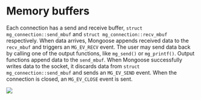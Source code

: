 # Memory buffers

Each connection has a send and receive buffer, `struct mg_connection::send_mbuf`
and `struct mg_connection::recv_mbuf` respectively. When data arrives,
Mongoose appends received data to the `recv_mbuf` and triggers an `MG_EV_RECV`
event. The user may send data back by calling one of the output functions, like
`mg_send()` or `mg_printf()`. Output functions append data to the `send_mbuf`.
When Mongoose successfully writes data to the socket, it discards data from
`struct mg_connection::send_mbuf` and sends an `MG_EV_SEND` event. When the connection
is closed, an `MG_EV_CLOSE` event is sent.

![](/docs/media/mbuf.png)
